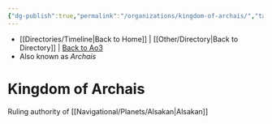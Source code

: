 ```yaml
---
{"dg-publish":true,"permalink":"/organizations/kingdom-of-archais/","tags":["faction","unfinished"],"dgHomeLink":false}
---
```


- [[Directories/Timeline\|Back to Home]] | [[Other/Directory\|Back to Directory]] | [Back to Ao3](https://archiveofourown.org/works/19334440/chapters/45992584)
- Also known as *Archais*

# Kingdom of Archais
Ruling authority of [[Navigational/Planets/Alsakan\|Alsakan]]



